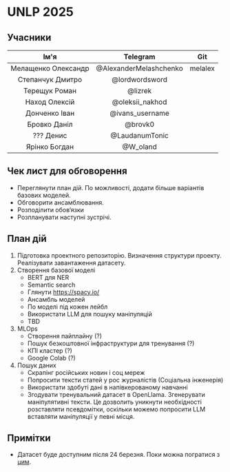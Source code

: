 # UNLP 2025

## Учасники 
| Ім'я | Telegram | Git |
| :---: | :---: | :---: |
| Мелащенко Олександр | @AlexanderMelashchenko | melalex |
| Степанчук Дмитро | @lordwordsword | |
| Терещук Роман | @lizrek | |
| Наход Олексій | @oleksii_nakhod | |
| Донченко Іван | @ivans_username | |
| Бровко Даніл | @brovk0 | |
| ??? Денис | @LaudanumTonic | |
| Ярінко Богдан | @W_oland | |

## Чек лист для обговорення 

* Переглянути план дій. По можливості, додати більше варіантів базових моделей.
* Обговорити ансамблювання.
* Розподілити обов‘язки
* Розпланувати наступні зустрічі.

## План дій

1. Підготовка проектного репозиторію. Визначення структури проекту. Реалізувати завантаження датасету. 
1. Створення базової моделі
    * BERT для NER
    * Semantic search
    * Глянути https://spacy.io/
    * Ансамбль моделей
    * По моделі під кожен лейбл
    * Використати LLM для пошуку маніпуляцій
    * TBD
1. MLOps
    * Створення пайплайну (?)
    * Пошук безкоштовної інфраструктури для тренування (?)
    * КПІ кластер (?)
    * Google Colab (?)
1. Пошук даних
    * Скрапінг російських новин і соц мереж
    * Попросити тексти статей у рос журналістів (Соціальна інженерія)
    * Використати здобуті дані в напівкерованому навчанні 
    * Згодувати тренувальний датасет в OpenLlama. Згенерувати маніпулятивні тексти. Це дозволить уникнути необхідності розставляти псевдомітки, оскільки можемо попросити LLM вставляти маніпуляції у певні місця.

## Примітки

* Датасет буде доступним після 24 березня. Поки можна погратися з [цим](https://www.kaggle.com/datasets/debasisdotcom/name-entity-recognition-ner-dataset). 